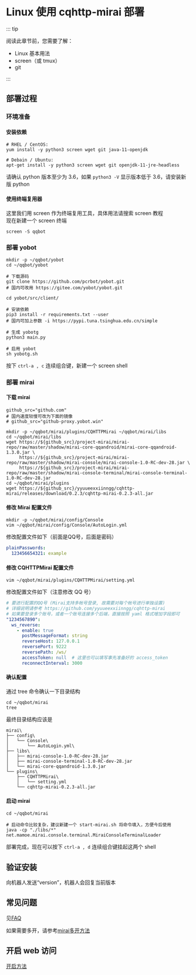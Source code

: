 # Linux 使用 cqhttp-mirai 部署

::: tip

阅读此章节前，您需要了解：

- Linux 基本用法
- screen（或 tmux）
- git

:::

## 部署过程

### 环境准备

#### 安装依赖

```shell
# RHEL / CentOS:
yum install -y python3 screen wget git java-11-openjdk

# Debain / Ubuntu:
apt-get install -y python3 screen wget git openjdk-11-jre-headless
```

请确认 python 版本至少为 3.6，如果 `python3 -V` 显示版本低于 3.6，请安装新版 python

#### 使用终端复用器

这里我们用 screen 作为终端复用工具，具体用法请搜索 screen 教程  
现在新建一个 screen 终端

```shell
screen -S qqbot
```

### 部署 yobot

```shell
mkdir -p ~/qqbot/yobot
cd ~/qqbot/yobot

# 下载源码
git clone https://github.com/pcrbot/yobot.git
# 国内可改用 https://gitee.com/yobot/yobot.git

cd yobot/src/client/

# 安装依赖
pip3 install -r requirements.txt --user
# 国内可加上参数 -i https://pypi.tuna.tsinghua.edu.cn/simple

# 生成 yobotg
python3 main.py

# 启用 yobot
sh yobotg.sh
```

按下 `ctrl-a , c` 连续组合键，新建一个 screen shell

### 部署 mirai

#### 下载 mirai

```shell
github_src="github.com"
# 国内速度较慢可改为下面的镜像
# github_src="github-proxy.yobot.win"

mkdir -p ~/qqbot/mirai/plugins/CQHTTPMirai ~/qqbot/mirai/libs
cd ~/qqbot/mirai/libs
wget https://${github_src}/project-mirai/mirai-repo/raw/master/shadow/mirai-core-qqandroid/mirai-core-qqandroid-1.3.0.jar \
     https://${github_src}/project-mirai/mirai-repo/raw/master/shadow/mirai-console/mirai-console-1.0-RC-dev-28.jar \
     https://${github_src}/project-mirai/mirai-repo/raw/master/shadow/mirai-console-terminal/mirai-console-terminal-1.0-RC-dev-28.jar
cd ~/qqbot/mirai/plugins
wget https://${github_src}/yyuueexxiinngg/cqhttp-mirai/releases/download/0.2.3/cqhttp-mirai-0.2.3-all.jar
```

#### 修改 Mirai 配置文件

```shell
mkdir -p ~/qqbot/mirai/config/Console
vim ~/qqbot/mirai/config/Console/AutoLogin.yml
```

修改配置文件如下（前面是QQ号，后面是密码）

```yaml
plainPasswords:
  123456654321: example
```

#### 修改 CQHTTPMirai 配置文件

```shell
vim ~/qqbot/mirai/plugins/CQHTTPMirai/setting.yml
```

修改配置文件如下（注意修改 QQ 号）

```yaml
# 要进行配置的QQ号 (Mirai支持多帐号登录, 故需要对每个帐号进行单独设置)
# 详细说明请参考 https://github.com/yyuueexxiinngg/cqhttp-mirai
# 如果要登录多个账号，或者一个账号连接多个后端，直接按照 yaml 格式增加字段即可
"1234567890":
  ws_reverse:
    - enable: true
      postMessageFormat: string
      reverseHost: 127.0.0.1
      reversePort: 9222
      reversePath: /ws/
      accessToken: null  # 这里也可以填写事先准备好的 access_token
      reconnectInterval: 3000
```

#### 确认配置

通过 tree 命令确认一下目录结构

```shell
cd ~/qqbot/mirai
tree
```

最终目录结构应该是

```treeview
mirai\
├── config\
│   └── Console\
│       └── AutoLogin.yml\
├── libs\
│   ├── mirai-console-1.0-RC-dev-28.jar
│   ├── mirai-console-terminal-1.0-RC-dev-28.jar
│   └── mirai-core-qqandroid-1.3.0.jar
└── plugins\
    ├── CQHTTPMirai\
    │   └── setting.yml
    └── cqhttp-mirai-0.2.3-all.jar
```

#### 启动 mirai

```shell
cd ~/qqbot/mirai

# 启动命令比较复杂，建议新建一个 start-mirai.sh 将命令填入，方便今后使用
java -cp "./libs/*" net.mamoe.mirai.console.terminal.MiraiConsoleTerminalLoader
```

部署完成，现在可以按下 `ctrl-a , d` 连续组合键挂起这两个 shell

## 验证安装

向机器人发送“version”，机器人会回复当前版本

## 常见问题

见[FAQ](../usage/faq.md)

如果需要多开，请参考[mirai多开方法](../usage/mirai-multi-instances.md)

## 开启 web 访问

[开启方法](../usage/web-mode.md)
